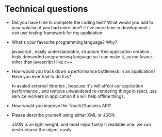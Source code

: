 # Technical questions

* Did you have time to complete the coding test? What would you add to your solution if you had more time?
    if i've more time in development i can use testing framework for my application

* What's your favourite programming language? Why?

    javascript , easily understandable, structure free application creation , higly demanded programming language so i can make it, as my favour. other than javascript i like c++.

* How would you track down a performance bottleneck in an application? Have you ever had to do this?

    to avaiod external libraries , beacuse it's will affect our appication performance , and remove unwandeted re-rendering things in react, use service workers in application it's will help offline things.


* How would you improve the Touch2Success API?


* Please describe yourself using either XML or JSON.

    JSON is an light weight, and most importantly it readable one. we can destructured the object easily 
